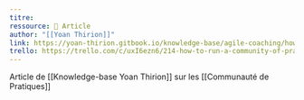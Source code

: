 ```yaml
---
titre: 
ressource: 📰 Article
author: "[[Yoan Thirion]]"
link: https://yoan-thirion.gitbook.io/knowledge-base/agile-coaching/how-to-run-a-community-of-practices-cop
trello: https://trello.com/c/uxI6ezn6/214-how-to-run-a-community-of-practices-cop-knowledge-base
---
```

Article de [[Knowledge-base Yoan Thirion]] sur les [[Communauté de Pratiques]]